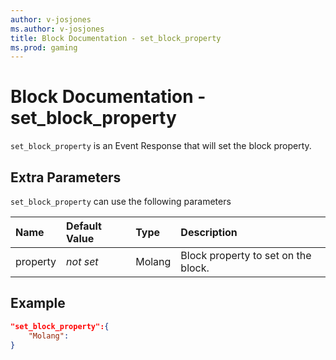 ```yaml
---
author: v-josjones
ms.author: v-josjones
title: Block Documentation - set_block_property
ms.prod: gaming
---
```


# Block Documentation - set_block_property

`set_block_property` is an Event Response that will set the block property.

## Extra Parameters

`set_block_property` can use the following parameters

|Name |Default Value  |Type  |Description  |
|:----------|:----------|:----------|:----------|
|property|*not set* | Molang| Block property to set on the block. |

## Example

```json
"set_block_property":{
    "Molang":
}
```
